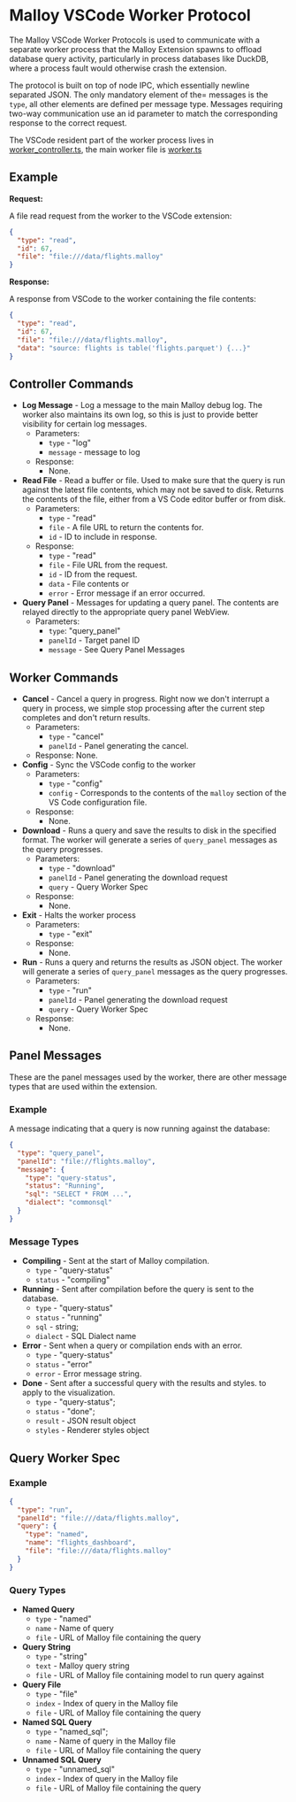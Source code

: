 # Malloy VSCode Worker Protocol

The Malloy VSCode Worker Protocols is used to communicate with a separate
worker process that the Malloy Extension spawns to offload database query
activity, particularly in process databases like DuckDB, where a process
fault would otherwise crash the extension.

The protocol is built on top of node IPC, which essentially newline separated
JSON. The only mandatory element of the= messages is the `type`, all other
elements are defined per message type. Messages requiring two-way communication
use an id parameter to match the corresponding response to the correct request.

The VSCode resident part of the worker process lives in
[worker_controller.ts](../../blob/master/src/worker/worker_controller.ts),
the main worker file is
[worker.ts](../../blob/master/src/worker/worker.ts)

## Example

**Request:**

A file read request from the worker to the VSCode extension:

```json
{
  "type": "read",
  "id": 67,
  "file": "file:///data/flights.malloy"
}
```

**Response:**

A response from VSCode to the worker containing the file contents:

```json
{
  "type": "read",
  "id": 67,
  "file": "file:///data/flights.malloy",
  "data": "source: flights is table('flights.parquet') {...}"
}
```

## Controller Commands

- **Log Message** - Log a message to the main Malloy debug log. The worker also
  maintains its own log, so this is just to provide better visibility for
  certain log messages.
  - Parameters:
    - `type` - "log"
    - `message` - message to log
  - Response:
    - None.
- **Read File** - Read a buffer or file. Used to make sure that the query is run
  against the latest file contents, which may not be saved to disk. Returns
  the contents of the file, either from a VS Code editor buffer or from disk.
  - Parameters:
    - `type` - "read"
    - `file` - A file URL to return the contents for.
    - `id` - ID to include in response.
  - Response:
    - `type` - "read"
    - `file` - File URL from the request.
    - `id` - ID from the request.
    - `data` - File contents or
    - `error` - Error message if an error occurred.
- **Query Panel** - Messages for updating a query panel. The contents
  are relayed directly to the appropriate query panel WebView.
  - Parameters:
    - `type`: "query_panel"
    - `panelId` - Target panel ID
    - `message` - See Query Panel Messages

## Worker Commands

- **Cancel** - Cancel a query in progress. Right now we don't interrupt
  a query in process, we simple stop processing after the current step completes
  and don't return results.
  - Parameters:
    - `type` - "cancel"
    - `panelId` - Panel generating the cancel.
  - Response:
    None.
- **Config** - Sync the VSCode config to the worker
  - Parameters:
    - `type` - "config"
    - `config` - Corresponds to the contents of the `malloy` section of
      the VS Code configuration file.
  - Response:
    - None.
- **Download** - Runs a query and save the results to disk in the specified
  format. The worker will generate a series of `query_panel` messages as the
  query progresses.
  - Parameters:
    - `type` - "download"
    - `panelId` - Panel generating the download request
    - `query` - Query Worker Spec
  - Response:
    - None.
- **Exit** - Halts the worker process
  - Parameters:
    - `type` - "exit"
  - Response:
    - None.
- **Run** - Runs a query and returns the results as JSON object. The worker
  will generate a series of `query_panel` messages as the query progresses.
  - Parameters:
    - `type` - "run"
    - `panelId` - Panel generating the download request
    - `query` - Query Worker Spec
  - Response:
    - None.

## Panel Messages

These are the panel messages used by the worker, there are other message
types that are used within the extension.

### Example

A message indicating that a query is now running against the database:

```json
{
  "type": "query_panel",
  "panelId": "file://flights.malloy",
  "message": {
    "type": "query-status",
    "status": "Running",
    "sql": "SELECT * FROM ...",
    "dialect": "commonsql"
  }
}
```

### Message Types

- **Compiling** - Sent at the start of Malloy compilation.
  - `type` - "query-status"
  - `status` - "compiling"
- **Running** - Sent after compilation before the query is sent to the
  database.
  - `type` - "query-status"
  - `status` - "running"
  - `sql` - string;
  - `dialect` - SQL Dialect name
- **Error** - Sent when a query or compilation ends with an error.
  - `type` - "query-status"
  - `status` - "error"
  - `error` - Error message string.
- **Done** - Sent after a successful query with the results and styles.
  to apply to the visualization.
  - `type` - "query-status";
  - `status` - "done";
  - `result` - JSON result object
  - `styles` - Renderer styles object

## Query Worker Spec

### Example

```json
{
  "type": "run",
  "panelId": "file:///data/flights.malloy",
  "query": {
    "type": "named",
    "name": "flights_dashboard",
    "file": "file:///data/flights.malloy"
  }
}
```

### Query Types

- **Named Query**
  - `type` - "named"
  - `name` - Name of query
  - `file` - URL of Malloy file containing the query
- **Query String**
  - `type` - "string"
  - `text` - Malloy query string
  - `file` - URL of Malloy file containing model to run query against
- **Query File**
  - `type` - "file"
  - `index` - Index of query in the Malloy file
  - `file` - URL of Malloy file containing the query
- **Named SQL Query**
  - `type` - "named_sql";
  - `name` - Name of query in the Malloy file
  - `file` - URL of Malloy file containing the query
- **Unnamed SQL Query**
  - `type` - "unnamed_sql"
  - `index` - Index of query in the Malloy file
  - `file` - URL of Malloy file containing the query

```

```
